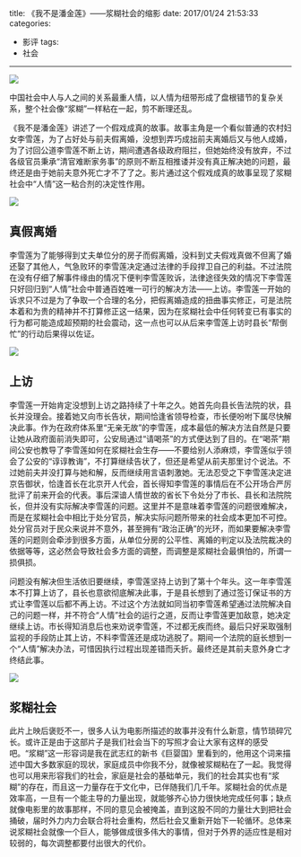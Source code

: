 title: 《我不是潘金莲》——浆糊社会的缩影
date: 2017/01/24 21:53:33
categories:
- 影评
tags:
- 社会

---
![](https://image.covertness.me/wobushipanjinlian_p2389668649.jpg)

中国社会中人与人之间的关系最重人情，以人情为纽带形成了盘根错节的复杂关系，整个社会像“浆糊”一样粘在一起，剪不断理还乱。
<!-- more -->

《我不是潘金莲》讲述了一个假戏成真的故事。故事主角是一个看似普通的农村妇女李雪莲，为了占好处与前夫假离婚，没想到弄巧成拙前夫离婚后又与他人成婚，为了讨回公道李雪莲不断上访，期间遭遇各级政府阻拦，但她始终没有放弃，不过各级官员秉承“清官难断家务事”的原则不断互相推诿并没有真正解决她的问题，最终还是由于她前夫意外死亡才不了了之。影片通过这个假戏成真的故事呈现了浆糊社会中“人情”这一粘合剂的决定性作用。

![](https://image.covertness.me/wobushipanjinlian_p2398416689.jpg)

## 真假离婚
李雪莲为了能够得到丈夫单位分的房子而假离婚，没料到丈夫假戏真做不但离了婚还娶了其他人，气急败环的李雪莲决定通过法律的手段捍卫自己的利益。不过法院在没有仔细了解事件缘由的情况下便判李雪莲败诉，法律途径失效的情况下李雪莲只好回归到“人情”社会中普通百姓唯一可行的解决方法——上访。李雪莲一开始的诉求只不过是为了争取一个合理的名分，把假离婚造成的扭曲事实修正，可是法院本着和为贵的精神并不打算修正这一结果，因为在浆糊社会中任何转变已有事实的行为都可能造成超预期的社会震动，这一点也可以从后来李雪莲上访时县长“帮倒忙”的行动后果得以佐证。

![](https://image.covertness.me/wobushipanjinlian_p2389668644.jpg)

## 上访
李雪莲一开始肯定没想到上访之路持续了十年之久。她首先向县长告法院的状，县长并没理会。接着她又向市长告状，期间恰逢省领导检查，市长便吩咐下属尽快解决此事。作为在政府体系里“无亲无故”的李雪莲，成本最低的解决方法自然是只要让她从政府面前消失即可，公安局通过“请喝茶”的方式便达到了目的。在“喝茶”期间公安也教导了李雪莲如何在浆糊社会生存——不要给别人添麻烦，李雪莲似乎领会了公安的“谆谆教诲”，不打算继续告状了，但还是希望从前夫那里讨个说法。不过她前夫并没打算与她和解，反而继续用言语刺激她。无法忍受之下李雪莲决定进京告御状，恰逢首长在北京开人代会，首长得知李雪莲的事情后在不公开场合严厉批评了前来开会的代表。事后深谙人情世故的省长下令处分了市长、县长和法院院长，但并没有实际解决李雪莲的问题。这里并不是意味着李雪莲的问题很难解决，而是在浆糊社会中相比于处分官员，解决实际问题所带来的社会成本更加不可控。处分官员对于民众来说并不意外，甚至拥有“政治正确”的光环，而如果要解决李雪莲的问题则会牵涉到很多方面，从单位分房的公平性、离婚的判定以及法院裁决的依据等等，这必然会导致社会多方面的调整，而调整是浆糊社会最惧怕的，所谓一损俱损。

问题没有解决但生活依旧要继续，李雪莲坚持上访到了第十个年头。这一年李雪莲本不打算上访了，县长也意欲彻底解决此事，于是县长想到了通过签订保证书的方式让李雪莲以后都不再上访。不过这个方法就如同当初李雪莲希望通过法院解决自己的问题一样，并不符合“人情”社会的运行之道，反而让李雪莲更加敌意，她决定继续上访。市长得知消息后也来劝说李雪莲，不过都无疾而终。最后只好采取强制监视的手段防止其上访，不料李雪莲还是成功逃脱了。期间一个法院的庭长想到一个“人情”解决办法，可惜因执行过程出现差错而夭折。最终还是其前夫意外身亡才终结此事。

![](https://image.covertness.me/wobushipanjinlian_p2398416674.jpg)

## 浆糊社会
此片上映后褒贬不一，很多人认为电影所描述的故事并没有什么新意，情节琐碎冗长。或许正是由于这部片子是我们社会当下的写照才会让大家有这样的感受吧。“浆糊”这一形容词是我在武志红的新书《巨婴国》里看到的，他用这个词来描述中国大多数家庭的现状，家庭成员中你我不分，就像被浆糊粘在了一起。我觉得也可以用来形容我们的社会，家庭是社会的基础单元，我们的社会其实也有“浆糊”的存在，而且这一力量存在于文化中，已伴随我们几千年。浆糊社会的优点是效率高，一旦有一个能主导的力量出现，就能够齐心协力很快地完成任何事；缺点就像电影里的故事那样，不同的意见会被掩盖，直到这股不同的力量壮大到把社会捅破，届时外力内力会联合将社会重构，然后社会又重新开始下一轮循环。总体来说浆糊社会就像一个巨人，能够做成很多伟大的事情，但对于外界的适应性是相对较弱的，每次调整都要付出很大的代价。
